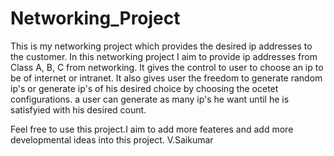 # Networking_Project
This is my networking project which provides the desired ip addresses to the customer.
In this networking project I aim to provide ip addresses from Class A, B, C from networking.
It gives the control to user to choose an ip to be of internet or intranet.
It also gives user the freedom to generate random ip's or generate ip's of his desired choice by choosing the ocetet configurations.
a user can generate as many ip's he want until he is satisfyied with his desired count.

Feel free to use this project.I aim to add more feateres and add more developmental ideas into this project.
V.Saikumar 
